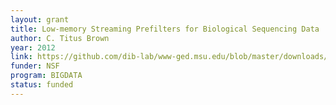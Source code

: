 ```yaml
---
layout: grant
title: Low-memory Streaming Prefilters for Biological Sequencing Data
author: C. Titus Brown
year: 2012
link: https://github.com/dib-lab/www-ged.msu.edu/blob/master/downloads/2012-bigdata-nsf.pdf
funder: NSF
program: BIGDATA
status: funded
---
```

